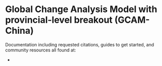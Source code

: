 # Global Change Analysis Model with provincial-level breakout (GCAM-China)

Documentation including requested citations, guides to get started, and community resources all found at:
* [GCAM-China Landing Page]: (https://umd-cgs.github.io/metarepo_gcam-china/index.html)
